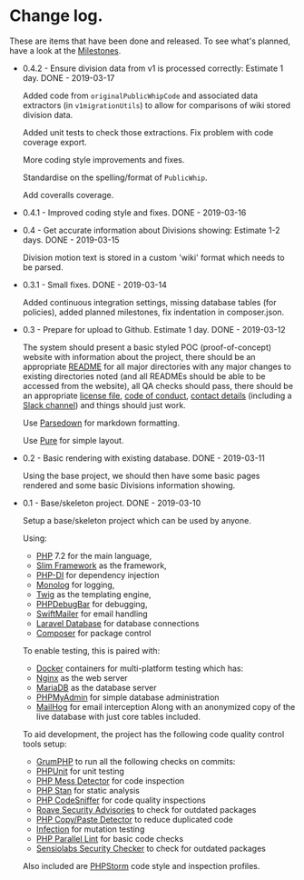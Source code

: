 # Change log.

These are items that have been done and released. To see what's planned, have a look at the
[Milestones](Milestones.md).

* 0.4.2 - Ensure division data from v1 is processed correctly: Estimate 1 day. DONE - 2019-03-17
     
    Added code from `originalPublicWhipCode` and associated data extractors (in `v1migrationUtils`)
    to allow for comparisons of wiki stored division data.
    
    Added unit tests to check those extractions. Fix problem with code coverage export.
    
    More coding style improvements and fixes.
    
    Standardise on the spelling/format of `PublicWhip`.
    
    Add coveralls coverage.

* 0.4.1 - Improved coding style and fixes. DONE - 2019-03-16

* 0.4 - Get accurate information about Divisions showing: Estimate 1-2 days. DONE - 2019-03-15

    Division motion text is stored in a custom 'wiki' format which needs to be parsed.
    
* 0.3.1 - Small fixes. DONE - 2019-03-14
    
    Added continuous integration settings, missing database tables (for policies), added planned
    milestones, fix indentation in composer.json.
    
* 0.3 - Prepare for upload to Github. Estimate 1 day. DONE - 2019-03-12

    The system should present a basic styled POC (proof-of-concept) website with
    information about the project, there should be an appropriate [README](../README.md) for all
    major directories with any major changes to existing directories noted (and all
    READMEs should be able to be accessed from the website), all QA checks should pass,
    there should be an appropriate [license file](../LICENSE.txt),
    [code of conduct](CODE_OF_CONDUCT.md), [contact details](Contact.md)
    (including a [Slack channel](https://publicwhip.slack.com/)) and things should just work.
    
    Use [Parsedown](https://github.com/erusev/parsedown) for markdown formatting.
    
    Use [Pure](https://purecss.io/) for simple layout.
    
* 0.2 - Basic rendering with existing database. DONE - 2019-03-11
    
    Using the base project, we should then have some basic pages rendered and some basic Divisions
    information showing.
    
* 0.1 - Base/skeleton project. DONE - 2019-03-10

    Setup a base/skeleton project which can be used by anyone.
    
    Using:
    - [PHP](https://php.net) 7.2 for the main language,
    - [Slim Framework](https://www.slimframework.com) as the framework,
    - [PHP-DI](https://php-di.org) for dependency injection
    - [Monolog](https://github.com/Seldaek/monolog) for logging,
    - [Twig](https://twig.symfony.com) as the templating engine,
    - [PHPDebugBar](http://phpdebugbar.com/) for debugging,
    - [SwiftMailer](https://swiftmailer.symfony.com/) for email handling
    - [Laravel Database](https://laravel.com/docs/5.8/database) for database connections
    - [Composer](https://getcomposer.org) for package control
    
    To enable testing, this is paired with:
    - [Docker](http://docker.com) containers for multi-platform testing which has:
    - [Nginx](http://nginx.org) as the web server
    - [MariaDB](https://mariadb.org/) as the database server
    - [PHPMyAdmin](https://www.phpmyadmin.net/) for simple database administration
    - [MailHog](https://github.com/mailhog/MailHog) for email interception
    Along with an anonymized copy of the live database with just core tables included.
    
    To aid development, the project has the following code quality control tools setup:
    - [GrumPHP](https://github.com/phpro/grumphp) to run all the following checks on commits:
    - [PHPUnit](https://phpunit.de/) for unit testing
    - [PHP Mess Detector](https://phpmd.org) for code inspection
    - [PHP Stan](https://github.com/phpstan/phpstan) for static analysis
    - [PHP CodeSniffer](https://github.com/squizlabs/PHP_CodeSniffer) for code quality inspections
    - [Roave Security Advisories](https://github.com/Roave/SecurityAdvisories) to check for outdated packages
    - [PHP Copy/Paste Detector](https://github.com/sebastianbergmann/phpcpd) to reduce duplicated code
    - [Infection](https://infection.github.io/) for mutation testing
    - [PHP Parallel Lint](https://github.com/JakubOnderka/PHP-Parallel-Lint) for basic code checks
    - [Sensiolabs Security Checker](https://github.com/sensiolabs/security-checker) to check for outdated packages
    
    Also included are [PHPStorm](https://www.jetbrains.com/phpstorm/) code style and inspection profiles.